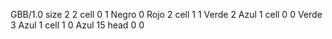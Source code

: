 <gs-board without-header> GBB/1.0
size 2 2
cell 0 1 Negro 0 Rojo 2
cell 1 1 Verde 2 Azul 1
cell 0 0 Verde 3 Azul 1
cell 1 0 Azul 15
head 0 0 </gs-board>